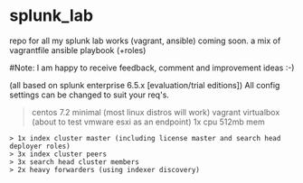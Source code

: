 # splunk_lab
repo for all my splunk lab works (vagrant, ansible) coming soon.
a mix of vagrantfile ansible playbook (+roles)

#Note:
I am happy to receive feedback, comment and improvement ideas :-)

(all based on splunk enterprise 6.5.x [evaluation/trial editions])
All config settings can be changed to suit your req's.
> centos 7.2 minimal (most linux distros will work)
> vagrant
> virtualbox (about to test vmware esxi as an endpoint)
> 1x cpu
> 512mb mem

```
> 1x index cluster master (including license master and search head deployer roles)
> 3x index cluster peers
> 3x search head cluster members
> 2x heavy forwarders (using indexer discovery)
```

